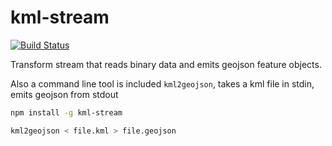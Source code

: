 kml-stream
===

[![Build Status](https://travis-ci.org/AppGeo/kml-stream.svg)](https://travis-ci.org/AppGeo/kml-stream)

Transform stream that reads binary data and emits geojson feature objects.

Also a command line tool is included `kml2geojson`, takes a kml file in stdin, emits geojson from stdout

```bash
npm install -g kml-stream

kml2geojson < file.kml > file.geojson
```
